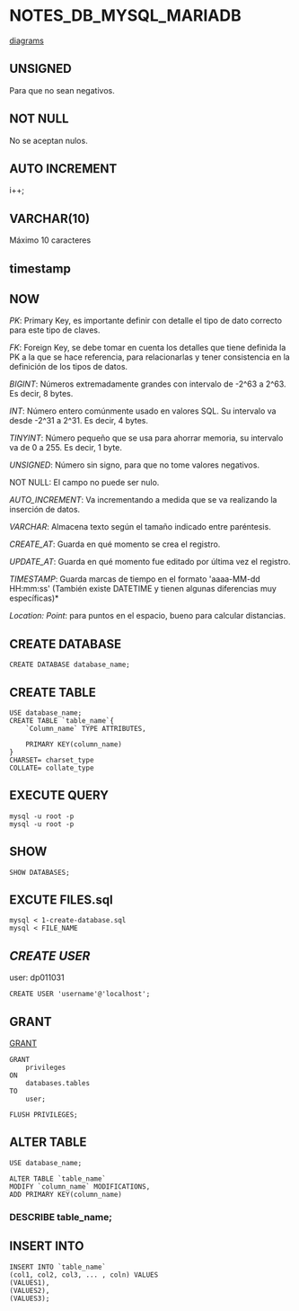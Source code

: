 # NOTES_DB_MYSQL_MARIADB

[diagrams](diagrams.net)

## UNSIGNED
Para que no sean negativos.
## NOT NULL
No se aceptan nulos.
## AUTO INCREMENT
i++;
## VARCHAR(10)
Máximo 10 caracteres
## timestamp
## NOW
*PK*: Primary Key, es importante definir con detalle el tipo de dato correcto para este tipo de claves.

*FK*: Foreign Key, se debe tomar en cuenta los detalles que tiene definida la PK a la que se hace referencia, para relacionarlas y tener consistencia en la definición de los tipos de datos.

*BIGINT*: Números extremadamente grandes con intervalo de -2^63 a 2^63. Es decir, 8 bytes.

*INT*: Número entero comúnmente usado en valores SQL. Su intervalo va desde -2^31 a 2^31. Es decir, 4 bytes.

*TINYINT*: Número pequeño que se usa para ahorrar memoria, su intervalo va de 0 a 255. Es decir, 1 byte.

*UNSIGNED*: Número sin signo, para que no tome valores negativos.

NOT NULL: El campo no puede ser nulo.

*AUTO_INCREMENT*: Va incrementando a medida que se va realizando la inserción de datos.

*VARCHAR*: Almacena texto según el tamaño indicado entre paréntesis.

*CREATE_AT*: Guarda en qué momento se crea el registro.

*UPDATE_AT*: Guarda en qué momento fue editado por última vez el registro.

*TIMESTAMP*: Guarda marcas de tiempo en el formato 'aaaa-MM-dd HH:mm:ss' (También existe DATETIME y tienen algunas diferencias muy específicas)*

*Location: Point*: para puntos en el espacio, bueno para calcular distancias.

## **CREATE DATABASE**
```
CREATE DATABASE database_name;
```
## **CREATE TABLE**
```
USE database_name;
CREATE TABLE `table_name`{
    `Column_name` TYPE ATTRIBUTES,

    PRIMARY KEY(column_name)
}
CHARSET= charset_type
COLLATE= collate_type
```
## **EXECUTE QUERY**
```
mysql -u root -p
mysql -u root -p
```
## **SHOW**
```
SHOW DATABASES;
```
## **EXCUTE FILES.sql**
```
mysql < 1-create-database.sql
mysql < FILE_NAME
```
## ***CREATE USER***
user: dp011031
```
CREATE USER 'username'@'localhost';
```
## **GRANT**
[GRANT](https://mariadb.com/kb/en/grant/#grant-option)
```
GRANT
    privileges
ON
    databases.tables
TO
    user;

FLUSH PRIVILEGES;
```
## **ALTER TABLE**
```
USE database_name;

ALTER TABLE `table_name`
MODIFY `column_name` MODIFICATIONS,
ADD PRIMARY KEY(column_name)
```
### DESCRIBE  table_name;

## **INSERT INTO**
```
INSERT INTO `table_name`
(col1, col2, col3, ... , coln) VALUES
(VALUES1),
(VALUES2),
(VALUES3);
```